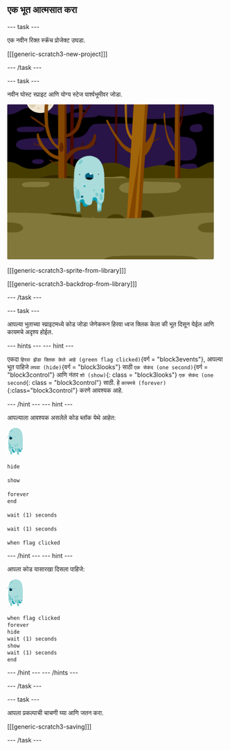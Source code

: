 ## एक भूत आत्मसात करा

\--- task \---

एक नवीन रिक्त स्क्रॅच प्रोजेक्ट उघडा.

[[[generic-scratch3-new-project]]]

\--- /task \---

\--- task \---

नवीन घोस्ट स्प्राइट आणि योग्य स्टेज पार्श्वभूमीवर जोडा.

![स्क्रीनशॉट](images/ghost-ghost.png)

[[[generic-scratch3-sprite-from-library]]]

[[[generic-scratch3-backdrop-from-library]]]

\--- /task \---

\--- task \---

आपल्या भुताच्या स्प्राइटमध्ये कोड जोडा जेणेकरून हिरवा ध्वज क्लिक केला की भूत दिसून येईल आणि कायमचे अदृश्य होईल.

\--- hints \--- \--- hint \---

एकदा `हिरवा झेंडा क्लिक केले आहे (green flag clicked)`{वर्ग = "block3events"}, आपल्या भूत पाहिजे `लपवा (hide)`{वर्ग = "block3looks"} साठी `एक सेकंद (one second)`{वर्ग = "block3control"} आणि नंतर `शो (show)`{: class = "block3looks"} `एक सेकंद (one second`{: class = "block3control"} साठी. हे `कायमचे (forever)`{:class="block3control"} करणे आवश्यक आहे.

\--- /hint \--- \--- hint \---

आपल्याला आवश्यक असलेले कोड ब्लॉक येथे आहेत:

![भूत-स्प्राइट](images/ghost-sprite.png)

```blocks3
hide

show

forever
end

wait (1) seconds

wait (1) seconds

when flag clicked
```

\--- /hint \--- \--- hint \---

आपला कोड यासारखा दिसला पाहिजे:

![भूत-स्प्राइट](images/ghost-sprite.png)

```blocks3
when flag clicked
forever
hide
wait (1) seconds
show
wait (1) seconds
end
```

\--- /hint \--- \--- /hints \---

\--- /task \---

\--- task \---

आपला प्रकल्पाची चाचणी घ्या आणि जतन करा.

[[[generic-scratch3-saving]]]

\--- /task \---
